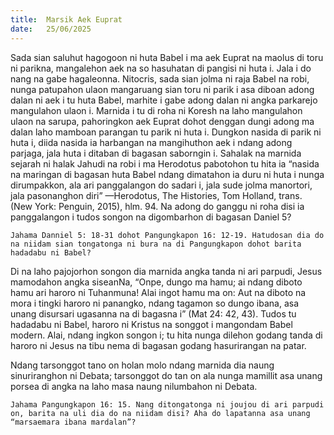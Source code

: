 ```yaml
---
title:  Marsik Aek Euprat
date:   25/06/2025
---
```


Sada sian saluhut hagogoon ni huta Babel i ma aek Euprat na maolus di toru ni parikna, mangalehon aek na so hasuhatan di pangisi ni huta i. Jala i do nang na gabe hagaleonna. Nitocris, sada sian jolma ni raja Babel na robi, nunga patupahon ulaon mangaruang sian toru ni parik i asa diboan adong dalan ni aek i tu huta Babel, marhite i gabe adong dalan ni angka parkarejo mangulahon ulaon i. Marnida i tu di roha ni Koresh na laho mangulahon ulaon na sarupa, pahoringkon aek Euprat dohot denggan dungi adong ma dalan laho mamboan parangan tu parik ni huta i. Dungkon nasida di parik ni huta i, diida nasida ia harbangan na mangihuthon aek i ndang adong parjaga, jala huta i ditaban di bagasan saborngin i. Sahalak na marnida sejarah ni halak Jahudi na robi i ma Herodotus pabotohon tu hita ia “nasida na maringan di bagasan huta Babel ndang dimatahon ia duru ni huta i nunga dirumpakkon, ala ari panggalangon do sadari i, jala sude jolma manortori, jala pasonanghon diri” —Herodotus, The Histories, Tom Holland, trans. (New York: Penguin, 2015), hlm. 94. Na adong do ganggu ni roha disi ia panggalangon i tudos songon na digombarhon di bagasan Daniel 5?

`Jahama Danniel 5: 18-31 dohot Pangungkapon 16: 12-19. Hatudosan dia do na niidam sian tongatonga ni bura na di Pangungkapon dohot barita hadadabu ni Babel?`

Di na laho pajojorhon songon dia marnida angka tanda ni ari parpudi, Jesus mamodahon angka siseanNa, “Onpe, dungo ma hamu; ai ndang diboto hamu ari haroro ni Tuhanmuna! Alai ingot hamu ma on: Aut na diboto na mora i tingki haroro ni panangko, ndang tagamon so dungo ibana, asa unang disursari ugasanna na di bagasna i” (Mat 24: 42, 43). Tudos tu hadadabu ni Babel, haroro ni Kristus na songgot i mangondam Babel modern. Alai, ndang ingkon songon i; tu hita nunga dilehon godang tanda di haroro ni Jesus na tibu nema di bagasan godang hasurirangan na patar.

Ndang tarsonggot tano on holan molo ndang marnida dia naung sinuriranghon ni Debata; tarsonggot do tan on ala nunga mamillit asa unang porsea di angka na laho masa naung nilumbahon ni Debata.

`Jahama Pangungkapon 16: 15. Nang ditongatonga ni joujou di ari parpudi on, barita na uli dia do na niidam disi? Aha do lapatanna asa unang “marsaemara ibana mardalan”?`